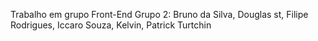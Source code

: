Trabalho em grupo Front-End
Grupo 2: Bruno da Silva, Douglas st, Filipe Rodrigues, Iccaro Souza, Kelvin, Patrick Turtchin